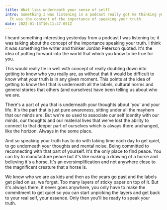 ```yaml
---
title: What lies underneath your sense of self?
intro: Something I was listening in a podcast really got me thinking yesterday.
  It was the content of the importance of speaking your truth.
date: 2022-01-13T10:11:47.051Z
---
```


I heard something interesting yesterday from a podcast I was listening to; it was talking about the concept of the importance speaking your truth. I think it was something the writer and thinker Jordan Peterson quoted. It's the idea of putting forward into the world that which you know to be true for you.

This would really tie in well with concept of really doubling down into getting to know who you really are, as without that it would be difficult to know what your truth is in any given moment. This points at the idea of getting to know the I that is underneath all the labels, cultural norms and general stories that others (and ourselves) have been telling us about who we are.

There's a part of you that is underneath your thoughts about 'you' and your life. It's the part that is just pure awareness, sitting under all the mayhem that our minds are. But we're so used to associate our self identity with our minds, our thoughts and our material lives that we've lost the ability to connect to that deeper part of ourselves which is always there unchanged, like the horizon. Always in the some place.

And so speaking your truth has to do with taking time each day to get quiet, to go underneath your thoughts and mental noise. Being committed to reconnecting with that part of yourself. It's the only place to find peace. You can try to manufacture peace but it's like making a drawing of a horse and believing it's a horse. It's an oversimplification and not anywhere close  to the magnificent creature that a horse is.

We know who we are as kids and then as the years go past and the labels get piled on us, we forget. Too many layers of sticky paper on top of it. But it's always there, it never goes anywhere, you only have to make the commitment to get quiet so you can start unpicking the layers and get back to your real self, your essence. Only then you'll be ready to speak your truth.




